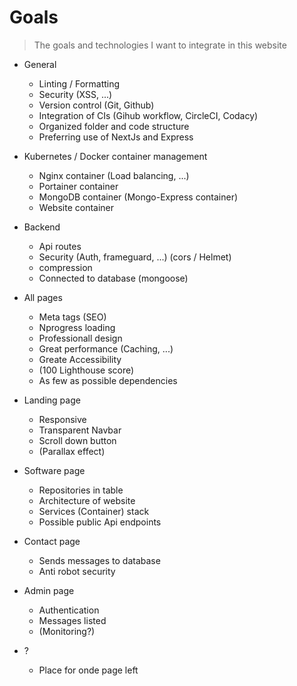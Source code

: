 # Goals

> The goals and technologies I want to integrate in this website

- General
    - Linting / Formatting
    - Security (XSS, ...)
    - Version control (Git, Github)
    - Integration of CIs (Gihub workflow, CircleCI, Codacy)
    - Organized folder and code structure
    - Preferring use of NextJs and Express

- Kubernetes / Docker container management
    - Nginx container (Load balancing, ...)
    - Portainer container
    - MongoDB container (Mongo-Express container)
    - Website container

- Backend
    - Api routes
    - Security (Auth, frameguard, ...) (cors / Helmet)
    - compression
    - Connected to database (mongoose)

- All pages
    - Meta tags (SEO)
    - Nprogress loading
    - Professionall design
    - Great performance (Caching, ...)
    - Greate Accessibility
    - (100 Lighthouse score)
    - As few as possible dependencies

- Landing page
    - Responsive
    - Transparent Navbar
    - Scroll down button
    - (Parallax effect)

- Software page
    - Repositories in table
    - Architecture of website
    - Services (Container) stack
    - Possible public Api endpoints

- Contact page
    - Sends messages to database
    - Anti robot security

- Admin page
    - Authentication
    - Messages listed
    - (Monitoring?)

- ?
    - Place for onde page left
